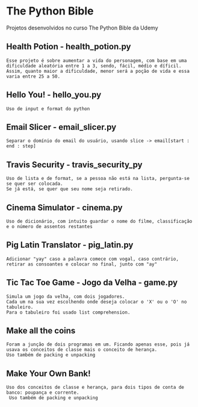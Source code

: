 # The Python Bible
Projetos desenvolvidos no curso The Python Bible da Udemy


## Health Potion - health_potion.py
    Esse projeto é sobre aumentar a vida do personagem, com base em uma dificuldade aleatória entre 1 a 3, sendo, fácil, médio e díficil. Assim, quanto maior a dificuldade, menor será a poção de vida e essa varia entre 25 a 50.

## Hello You! - hello_you.py
    Uso de input e format do python

## Email Slicer - email_slicer.py
    Separar o domínio do email do usuário, usando slice -> email[start : end : step]

## Travis Security - travis_security_py
    Uso de lista e de format, se a pessoa não está na lista, pergunta-se se quer ser colocada.
    Se já está, se quer que seu nome seja retirado.

## Cinema Simulator - cinema.py
    Uso de dicionário, com intuito guardar o nome do filme, classificação e o número de assentos restantes

## Pig Latin Translator - pig_latin.py
    Adicionar "yay" caso a palavra comece com vogal, caso contrário, retirar as consoantes e colocar no final, junto com "ay" 

## Tic Tac Toe Game - Jogo da Velha - game.py
    Simula um jogo da velha, com dois jogadores.
    Cada um na sua vez escolhendo onde deseja colocar o 'X' ou o 'O' no tabuleiro.
    Para o tabuleiro foi usado list comprehension.

## Make all the coins
    Foram a junção de dois programas em um. Ficando apenas esse, pois já usava os conceitos de classe mais o conceito de herança.
    Uso também de packing e unpacking

## Make Your Own Bank!
    Uso dos conceitos de classe e herança, para dois tipos de conta de banco: poupança e corrente.
     Uso também de packing e unpacking